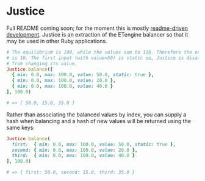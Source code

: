 # Justice

Full README coming soon; for the moment this is mostly [readme-driven
development][rdd]. Justice is an extraction of the ETengine balancer so that
it may be used in other Ruby applications.

```ruby
# The equilibrium is 100, while the values sum to 110. Therefore the excess
# is 10. The first input (with value=50) is static so, Justice is disallowed
# from changing its value.
Justice.balance([
  { min: 0.0, max: 100.0, value: 50.0, static: true },
  { min: 0.0, max: 100.0, value: 20.0 },
  { min: 0.0, max: 100.0, value: 40.0 }
], 100.0)

# => [ 50.0, 15.0, 35.0 ]
```

Rather than associating the balanced values by index, you can supply a hash
when balancing and a hash of new values will be returned using the same keys:

```ruby
Justice.balance(
  first:  { min: 0.0, max: 100.0, value: 50.0, static: true },
  second: { min: 0.0, max: 100.0, value: 20.0 },
  third:  { min: 0.0, max: 100.0, value: 40.0 }
], 100.0)

# => { first: 50.0, second: 15.0, third: 35.0 }
```

[rdd]: http://tom.preston-werner.com/2010/08/23/readme-driven-development.html
